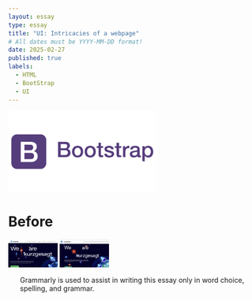 ```yaml
---
layout: essay
type: essay
title: "UI: Intricacies of a webpage"
# All dates must be YYYY-MM-DD format!
date: 2025-02-27
published: true
labels:
  - HTML
  - BootStrap
  - UI
---
```


<img width="300px" class="rounded float-start pe-4" src="../img/UI-reflect/bootstrap-logo.png">

# Before

<div class="d-flex">
<img width="100px" class="rounded" src="../img/UI-reflect/kurzgesagt-home-port.png">
<img width="100px" class="rounded" src="../img/UI-reflect/my-kurzgesagt-home-port.png">
</div>




<ul>Grammarly is used to assist in writing this essay only in word choice, spelling, and grammar.</ul>
